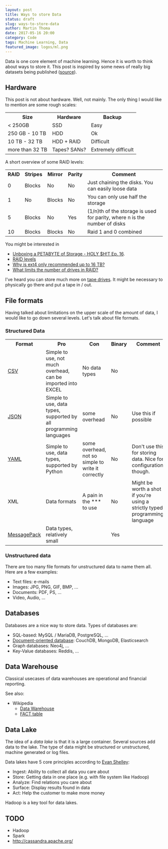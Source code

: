 ```yaml
---
layout: post
title: Ways to store Data
status: draft
slug: ways-to-store-data
author: Martin Thoma
date: 2017-05-16 20:00
category: Code
tags: Machine Learning, Data
featured_image: logos/ml.png
---
```

Data is one core element of machine learning. Hence it is worth to think about
ways to store it. This post is inspired by some news of really big datasets being published ([source](https://www.reddit.com/r/MachineLearning/comments/6a97pt/n_new_massive_medical_image_dataset_coming_from/)).


## Hardware

This post is not about hardware. Well, not mainly. The only thing I would
like to mention are some rough scales:

<table class="table">
    <tr>
        <th>Size</th>
        <th>Hardware</th>
        <th>Backup</th>
    </tr>
    <tr>
        <td>&lt; 250GB</td>
        <td>SSD</td>
        <td>Easy</td>
    </tr>
    <tr>
        <td>250 GB - 10 TB</td>
        <td>HDD</td>
        <td>Ok</td>
    </tr>
    <tr>
        <td>10 TB - 32 TB</td>
        <td>HDD + RAID</td>
        <td>Difficult</td>
    </tr>
    <tr>
        <td>more than 32 TB</td>
        <td>Tapes? SANs?</td>
        <td>Extremely difficult</td>
    </tr>
</table>

A short overview of some RAID levels:

<table class="table">
    <tr>
        <th>RAID</th>
        <th>Stripes</th>
        <th>Mirror</th>
        <th>Parity</th>
        <th>Comment</th>
    </tr>
    <tr>
        <td>0</td>
        <td>Blocks</td>
        <td>No</td>
        <td>No</td>
        <td>Just chaining the disks. You can easily loose data</td>
    </tr>
    <tr>
        <td>1</td>
        <td>No</td>
        <td>Blocks</td>
        <td>No</td>
        <td>You can only use half the storage</td>
    </tr>
    <tr>
        <td>5</td>
        <td>Blocks</td>
        <td>No</td>
        <td>Yes</td>
        <td>(1/n)th of the storage is used for parity, where n is the number of disks</td>
    </tr>
    <tr>
        <td>10</td>
        <td>Blocks</td>
        <td>Blocks</td>
        <td>No</td>
        <td>Raid 1 and 0 combined</td>
    </tr>
</table>


You might be interested in

* [Unboxing a PETABYTE of Storage - HOLY $H!T Ep. 16](https://www.youtube.com/watch?v=uykMPICGeqw).
* [RAID levels](http://www.dell.com/support/article/us/en/4/SLN129581/understanding-hard-drive-types--raid-and-raid-controllers-on-dell-poweredge-and-blade-chassis-servers?lang=EN)
* [Why is ext4 only recommended up to 16 TB?](https://unix.stackexchange.com/q/365355/4784)
* [What limits the number of drives in RAID?](https://superuser.com/q/1209642/64857)

I've heard you can store much more on <a href="https://en.wikipedia.org/wiki/Tape_drive">tape drives</a>.
It might be necessary to physically go there and put a tape in / out.


## File formats

Having talked about limitations on the upper scale of the amount of data, I
would like to go down several levels. Let's talk about file formats.


### Structured Data

<table class="table">
    <tr>
        <th>Format</th>
        <th>Pro</th>
        <th>Con</th>
        <th>Binary</th>
        <th>Comment</th>
    </tr>
    <tr>
        <td><a href="http://stackoverflow.com/questions/41585078/how-do-i-read-and-write-csv-files-with-python/41585079#41585079">CSV</a></td>
        <td>Simple to use, not much overhead, can be imported into EXCEL</td>
        <td>No data types</td>
        <td>No</td>
        <td></td>
    </tr>
    <tr>
        <td><a href="http://stackoverflow.com/questions/12309269/how-do-i-write-json-data-to-a-file-in-python/37795053#37795053">JSON</a></td>
        <td>Simple to use, data types, supported by all programming languages</td>
        <td>some overhead</td>
        <td>No</td>
        <td>Use this if possible</td>
    </tr>
    <tr>
        <td><a href="http://stackoverflow.com/questions/1773805/how-can-i-parse-a-yaml-file-in-python/42054860#42054860">YAML</a></td>
        <td>Simple to use, data types, supported by Python</td>
        <td>some overhead, not so simple to write it correctly</td>
        <td>No</td>
        <td>Don't use this for storing data. Nice for configuration, though.</td>
    </tr>
    <tr>
        <td>XML</td>
        <td>Data formats</td>
        <td>A pain in the *** to use</td>
        <td>No</td>
        <td>Might be worth a shot if you're using a strictly typed programming language</td>
    </tr>
    <tr>
        <td><a href="http://stackoverflow.com/questions/34660090/how-do-i-decode-a-msgpack-file-in-python/34660959#34660959">MessagePack</a></td>
        <td>Data types, relatively small</td>
        <td></td>
        <td>Yes</td>
        <td></td>
    </tr>
</table>


### Unstructured data

There are too many file formats for unstructured data to name them all. Here
are a few examples:

* Text files: e-mails
* Images: JPG, PNG, GIF, BMP, ...
* Documents: PDF, PS, ...
* Video, Audio, ...


## Databases

Databases are a nice way to store data. Types of databases are:

* SQL-based: MySQL / MariaDB, PostgreSQL, ...
* [Document-oriented database](https://en.wikipedia.org/wiki/Document-oriented_database): CouchDB, MongoDB, Elasticsearch
* Graph databases: Neo4j, ...
* Key-Value databases: Reddis, ...


## Data Warehouse

Classical usecases of data warehouses are operational and financial reporting.

See also:

* Wikipedia
    * [Data Warehouse](https://en.wikipedia.org/wiki/Data_warehouse)
    * [FACT table](https://en.wikipedia.org/wiki/Fact_table)

## Data Lake

The idea of a *data lake* is that it is a large container. Several sources add
data to the lake. The type of data might be structured or unstructured, machine
generated or log files.

Data lakes have 5 core principles according to <a href="https://www.youtube.com/watch?v=zlBZrG8dDMM">Evan Shelley</a>:

* Ingest: Ability to collect all data you care about
* Store: Getting data in one place (e.g. with file system like Hadoop)
* Analyze: Find relations you care about
* Surface: Display results found in data
* Act: Help the customer to make more money

Hadoop is a key tool for data lakes.


## TODO

* Hadoop
* Spark
* http://cassandra.apache.org/